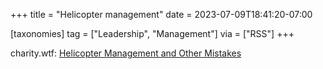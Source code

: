 +++
title = "Helicopter management"
date = 2023-07-09T18:41:20-07:00

[taxonomies]
tag = ["Leadership", "Management"]
via = ["RSS"]
+++

charity.wtf: [Helicopter Management and Other Mistakes](https://charity.wtf/2023/06/19/helicopter-management/)

<!-- more -->
